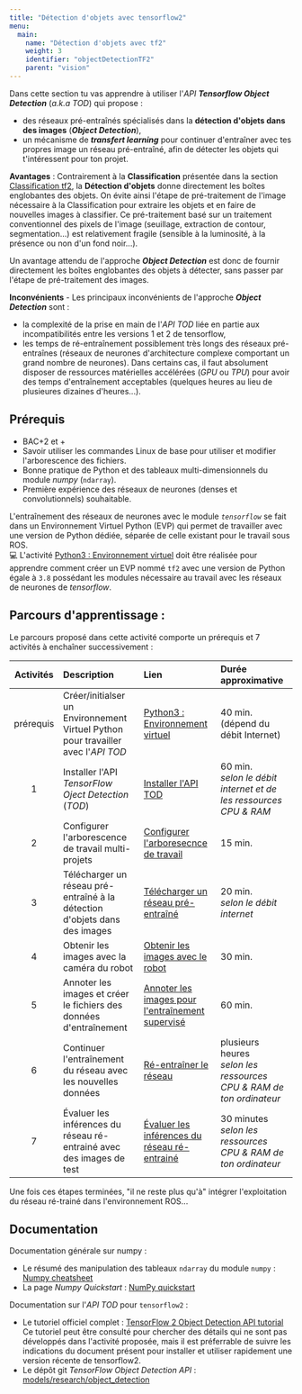 ```yaml
---
title: "Détection d'objets avec tensorflow2"
menu:
  main:
    name: "Détection d'objets avec tf2"
    weight: 3
    identifier: "objectDetectionTF2"
    parent: "vision"
---
```


Dans cette section tu vas apprendre à utiliser l'_API_ ___Tensorflow Object Detection___ (_a.k.a_ _TOD_) qui propose :
* des réseaux pré-entraînés spécialisés dans la __détection d'objets dans des images__ (___Object Detection___),
* un mécanisme de ___transfert learning___ pour continuer d'entraîner avec tes propres image un réseau pré-entraîné, afin de détecter les objets qui t'intéressent pour ton projet.

__Avantages__ : Contrairement à la __Classification__ présentée dans la section [Classification tf2](https://learn.e.ros4.pro/fr/vision/classification_tf2/), la __Détection d'objets__ donne directement les boîtes englobantes des objets. On évite ainsi l'étape de pré-traitement de l'image nécessaire à la Classification pour extraire les objets et en faire de nouvelles images à classifier. Ce pré-traitement basé sur un traitement conventionnel des pixels de l'image (seuillage, extraction de contour, segmentation...) est relativement fragile (sensible à la luminosité, à la présence ou non d'un fond noir...).

Un avantage attendu de l'approche ___Object Detection___ est donc de fournir directement les boîtes englobantes des objets à détecter, sans passer par l'étape de pré-traitement des images.

__Inconvénients__ - Les principaux inconvénients de l'approche ___Object Detection___ sont :
* la complexité de la prise en main de l'_API TOD_ liée en partie aux incompatibilités entre les  versions 1 et 2 de tensorflow,
* les temps de ré-entraînement possiblement très longs des réseaux pré-entraînes (réseaux de neurones d'architecture complexe comportant un grand nombre de neurones). Dans certains cas, il faut absolument disposer de ressources matérielles accélérées (_GPU_ ou _TPU_) pour avoir des temps d'entraînement acceptables (quelques heures au lieu de plusieures dizaines d'heures...).


## Prérequis

* BAC+2 et +
* Savoir utiliser les commandes Linux de base pour utiliser et modifier l'arborescence des fichiers.
* Bonne pratique de Python et des tableaux multi-dimensionnels du module _numpy_ (`ndarray`).
* Première expérience des réseaux de neurones (denses et convolutionnels) souhaitable.

L'entraînement des réseaux de neurones avec le module _`tensorflow`_ se fait dans un Environnement Virtuel Python (EVP) qui permet de travailler avec une version de Python dédiée, séparée de celle existant pour le travail sous ROS.<br>
💻 L'activité [Python3 : Environnement virtuel](https://learn.e.ros4.pro/fr/faq/python3/venv/) doit être réalisée pour apprendre comment créer un EVP nommé `tf2` avec une version de Python égale à `3.8` possédant les modules nécessaire au travail avec les réseaux de neurones de _tensorflow_.

## Parcours d'apprentissage :

Le parcours proposé dans cette activité comporte un prérequis et 7 activités à enchaîner successivement :

Activités |  Description                                                            | Lien | Durée approximative | 
:--------:|:------------------------------------------------------------------------|:-----|:---------|
prérequis| Créer/initialser un Environnement Virtuel Python pour travailler avec l'_API TOD_ | [Python3 : Environnement virtuel](https://learn.e.ros4.pro/fr/faq/python3/venv/) | 40 min. (dépend du débit Internet)
1| Installer l'API _TensorFlow Oject Detection_ (_TOD_)                      | [Installer l'API TOD](tod_install/) | 60 min.<br>_selon le débit internet et de les ressources CPU & RAM_ |
2| Configurer l'arborescence de travail multi-projets                        | [Configurer l'arboresecnce de travail](configure_working_tree) | 15 min.| 
3| Télécharger un réseau pré-entraîné à la détection d'objets dans des images| [Télécharger un réseau pré-entraîné](downlod_pre-trained_network/)| 20 min. <br>_selon le débit internet_|
4| Obtenir les images avec la caméra du robot                                | [Obtenir les images avec le robot](get_images_from_robot/) | 30 min. |
5| Annoter les images et créer le fichiers des données d'entraînement        | [Annoter les images pour l'entraînement supervisé](annotate_images)| 60 min. |
6| Continuer l'entraînement du réseau avec les nouvelles données             |  [Ré-entraîner le réseau](re-train_network) | plusieurs heures <br>_selon les ressources CPU & RAM de ton ordinateur_|
7| Évaluer les inférences du réseau ré-entrainé avec des images de test      | [Évaluer les inférences du réseau ré-entrainé](evaluate_network) | 30 minutes<br> _selon les ressources CPU & RAM de ton ordinateur_|

Une fois ces étapes terminées, "il ne reste plus qu'à" intégrer l'exploitation du réseau ré-trainé dans l'environnement ROS...

## Documentation

Documentation générale sur numpy :
* Le résumé des manipulation des tableaux `ndarray` du module `numpy` : [Numpy cheatsheet](https://s3.amazonaws.com/assets.datacamp.com/blog_assets/Numpy_Python_Cheat_Sheet.pdf)
* La page _Numpy Quickstart_ : [NumPy quickstart](https://numpy.org/devdocs/user/quickstart.html)

Documentation sur l'_API TOD_ pour `tensorflow2` :
* Le tutoriel officiel complet : [TensorFlow 2 Object Detection API tutorial](https://tensorflow-object-detection-api-tutorial.readthedocs.io/en/latest/index.html)<br>
Ce tutoriel peut être consulté pour chercher des détails qui ne sont pas développés dans l'activité proposée, mais il est préferrable de suivre 
les indications du document présent pour installer et utiliser rapidement une version récente de tensorflow2. 
* Le dépôt git _TensorFlow Object Detection API_ : [models/research/object_detection](https://github.com/tensorflow/models/tree/master/research/object_detection)<br><br>


